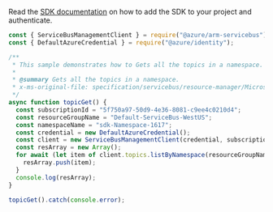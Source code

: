 Read the [SDK documentation](https://github.com/Azure/azure-sdk-for-js/blob/%40azure%2Farm-servicebus_6.0.0/sdk/servicebus/arm-servicebus/README.md) on how to add the SDK to your project and authenticate.

```javascript
const { ServiceBusManagementClient } = require("@azure/arm-servicebus");
const { DefaultAzureCredential } = require("@azure/identity");

/**
 * This sample demonstrates how to Gets all the topics in a namespace.
 *
 * @summary Gets all the topics in a namespace.
 * x-ms-original-file: specification/servicebus/resource-manager/Microsoft.ServiceBus/stable/2021-11-01/examples/Topics/SBTopicListByNameSpace.json
 */
async function topicGet() {
  const subscriptionId = "5f750a97-50d9-4e36-8081-c9ee4c0210d4";
  const resourceGroupName = "Default-ServiceBus-WestUS";
  const namespaceName = "sdk-Namespace-1617";
  const credential = new DefaultAzureCredential();
  const client = new ServiceBusManagementClient(credential, subscriptionId);
  const resArray = new Array();
  for await (let item of client.topics.listByNamespace(resourceGroupName, namespaceName)) {
    resArray.push(item);
  }
  console.log(resArray);
}

topicGet().catch(console.error);
```
